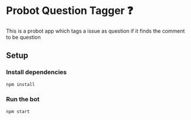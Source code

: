 # Probot Question Tagger :question:

This is a probot app which tags a issue as question if it finds the comment to be question

## Setup

### Install dependencies

```bash
npm install
```

### Run the bot

```bash
npm start
```